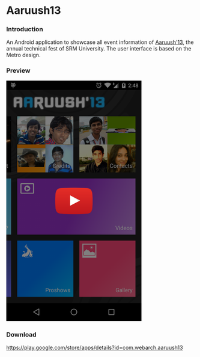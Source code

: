 # Aaruush13

### Introduction

An Android application to showcase all event information of [Aaruush'13](http://www.aaruush.net), the annual technical fest of SRM University. The user interface is based on the Metro design.

### Preview

[<img src="/preview/preview.png" width=360>](https://www.youtube.com/watch?v=6YaW3P8G1fo)

### Download

https://play.google.com/store/apps/details?id=com.webarch.aaruush13

